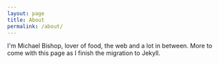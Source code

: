 ```yaml
---
layout: page
title: About
permalink: /about/
---
```


I'm Michael Bishop, lover of food, the web and a lot in between. More to come with this page as I finish the migration to Jekyll.
